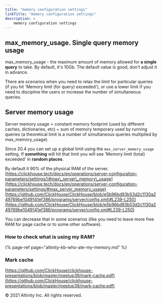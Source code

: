 ```yaml
---
title: "memory configuration settings"
linkTitle: "memory configuration settings"
description: >
    memory configuration settings
---
```


## max\_memory\_usage. Single query memory usage

max\_memory\_usage - the maximum amount of memory allowed for **a single query** to take. By default, it's 10Gb. The default value is good, don't adjust it in advance.

There are scenarios when you need to relax the limit for particular queries \(if you hit 'Memory limit \(for query\) exceeded'\), or use a lower limit if you need to discipline the users or increase the number of simultaneous queries.

## Server memory usage

Server memory usage = constant memory footprint \(used by different caches, dictionaries, etc\) + sum of memory temporary used by running queries \(a theoretical limit is a number of simultaneous queries multiplied by max\_memory\_usage\).

Since 20.4 you can set up a global limit using the `max_server_memory_usage` setting. If **something** will hit that limit you will see 'Memory limit \(total\) exceeded' in **random places**.

By default it 90% of the physical RAM of the server.  
[https://clickhouse.tech/docs/en/operations/server-configuration-parameters/settings/\#max\_server\_memory\_usage](https://clickhouse.tech/docs/en/operations/server-configuration-parameters/settings/#max_server_memory_usage)  
[https://github.com/ClickHouse/ClickHouse/blob/e5b96bd93b53d2c1130a249769be1049141ef386/programs/server/config.xml\#L239-L250](https://github.com/ClickHouse/ClickHouse/blob/e5b96bd93b53d2c1130a249769be1049141ef386/programs/server/config.xml#L239-L250)

You can decrease that in some scenarios \(like you need to leave more free RAM for page cache or to some other software\).

### How to check what is using my RAM?

{% page-ref page="altinity-kb-who-ate-my-memory.md" %}

### Mark cache 

[https://github.com/ClickHouse/clickhouse-presentations/blob/master/meetup39/mark-cache.pdf](https://github.com/ClickHouse/clickhouse-presentations/blob/master/meetup39/mark-cache.pdf)

© 2021 Altinity Inc. All rights reserved.

